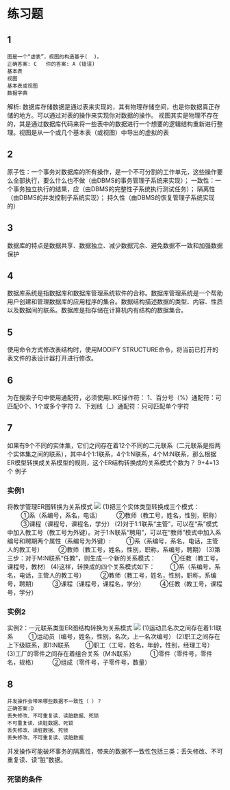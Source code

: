 # 练习题
## 1 
```
图是一个“虚表”，视图的构造基于(  )。
正确答案: C   你的答案: A (错误)
基本表
视图
基本表或视图
数据字典
```
解析:
数据库存储数据是通过表来实现的，其有物理存储空间，也是你数据真正存储的地方。可以通过对表的操作来实现你对数据的操作。
视图其实是物理不存在的，其是通过数据库代码来将一些表中的数据进行一个想要的逻辑结构重新进行整理。视图是从一个或几个基本表（或视图）中导出的虚拟的表
## 2
原子性：一个事务对数据库的所有操作，是一个不可分割的工作单元，这些操作要么全部执行，要么什么也不做（由DBMS的事务管理子系统来实现）；
一致性：一个事务独立执行的结果，应（由DBMS的完整性子系统执行测试任务）；
隔离性（由DBMS的并发控制子系统实现）；
持久性（由DBMS的恢复管理子系统实现的）
## 3
数据库的特点是数据共享、数据独立、减少数据冗余、避免数据不一致和加强数据保护
## 4
数据库系统是指数据库和数据库管理系统软件的合称。数据库管理系统是一个帮助用户创建和管理数据库的应用程序的集合。数据结构描述数据的类型、内容、性质以及数据间的联系。数据库是指存储在计算机内有结构的数据集合。
## 5
使用命令方式修改表结构时，使用MODIFY STRUCTURE命令，将当前已打开的表文件的表设计器打开进行修改。
## 6
为在搜索子句中使用通配符，必须使用LIKE操作符：
1、百分号（%）通配符：可匹配0个、1个或多个字符
2、下划线（_）通配符：只可匹配单个字符
## 7
如果有9个不同的实体集，它们之间存在着12个不同的二元联系（二元联系是指两个实体集之间的联系），其中4个1:1联系，4个1:N联系，4个M:N联系，那么根据ER模型转换成关系模型的规则，这个ER结构转换成的关系模式个数为？
9+4=13个
例子
### 实例1
将教学管理ER图转换为关系模式
![](_v_images/20190522221343729_1766413047.png)
(1)把三个实体类型转换成三个模式：
　　 ①系（系编号，系名，电话）
　　 ②教师（教工号，姓名，性别，职称）
　　 ③课程（课程号，课程名，学分）
(2)对于1:1联系“主管”，可以在“系”模式中加入教工号（教工号为外键）。对于1:N联系“聘用”，可以在“教师”模式中加入系编号和聘期两个属性（系编号为外键）:
　　 ①系（系编号，系名，电话，主管人的教工号）
　　 ②教师（教工号，姓名，性别，职称，系编号，聘期）
(3)第三步：对于M:N联系“任教”，则生成一个新的关系模式：
　　 ①任教（教工号，课程号，教材）
(4)这样，转换成的四个关系模式如下：
　　 ①系（系编号，系名，电话，主管人的教工号）
　　 ②教师（教工号，姓名，性别，职称，系编号，聘期）
　　 ③课程（课程号，课程名，学分）
　　 ④任教（教工号，课程号，学分）
### 实例2
实例2：一元联系类型ER图结构转换为关系模式
![](_v_images/20190522221541829_516597608.png)
(1)运动员名次之间存在着1:1联系
　　 ①运动员（编号，姓名，性别，名次，上一名次编号）
(2)职工之间存在上下级联系，即1:N联系
　　 ①职工（工号，姓名，年龄，性别，经理工号）
(3)工厂的零件之间存在着组合关系（M:N联系）
　　 ①零件（零件号，零件名，规格）
　　 ②组成（零件号，子零件号，数量）
## 8
```
并发操作会带来哪些数据不一致性（ ）？
正确答案:D 
丢失修改、不可重复读、读脏数据、死锁
不可重复读、读脏数据、死锁
丢失修改、读脏数据、死锁
丢失修改、不可重复读、读脏数据
```
并发操作可能破坏事务的隔离性，带来的数据不一致性包括三类：丢失修改、不可重复读、读“脏”数据。
### 死锁的条件


